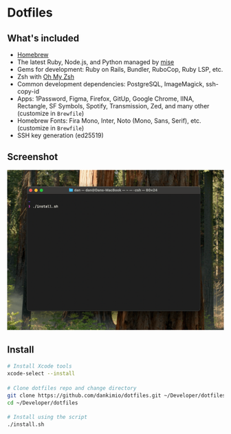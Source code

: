 # Dotfiles

## What's included

- [Homebrew](https://brew.sh/)
- The latest Ruby, Node.js, and Python managed by [mise](https://github.com/jdx/mise)
- Gems for development: Ruby on Rails, Bundler, RuboCop, Ruby LSP, etc.
- Zsh with [Oh My Zsh](https://github.com/ohmyzsh/ohmyzsh)
- Common development dependencies: PostgreSQL, ImageMagick, ssh-copy-id
- Apps: 1Password, Figma, Firefox, GitUp, Google Chrome, IINA, Rectangle, SF Symbols, Spotify, Transmission, Zed, and many other (customize in `Brewfile`)
- Homebrew Fonts: Fira Mono, Inter, Noto (Mono, Sans, Serif), etc. (customize in `Brewfile`)
- SSH key generation (ed25519)

## Screenshot

![Screenshot](screenshot.png)

## Install

```bash
# Install Xcode tools
xcode-select --install

# Clone dotfiles repo and change directory
git clone https://github.com/dankimio/dotfiles.git ~/Developer/dotfiles
cd ~/Developer/dotfiles

# Install using the script
./install.sh
```

